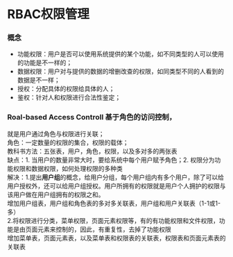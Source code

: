 RBAC权限管理
===
### 概念  
+ 功能权限：用户是否可以使用系统提供的某个功能，如不同类型的人可以使用的功能是不一样的；  
+ 数据权限：用户对与提供的数据的增删改查的权限，如同类型不同的人看到的数据是不一样；  
+ 授权：分配具体的权限给具体的人；  
+ 鉴权：针对人和权限进行合法性鉴定；  

### Roal-based Access Controll 基于角色的访问控制，  
就是用户通过角色与权限进行关联；  
角色：一定数量的权限的集合，权限的载体；  
教科书方法：五张表，用户，角色，权限，以及多对多的两张表  
缺点：1. 当用户的数量非常大时，要给系统中每个用户赋予角色；2. 权限分为功能权限和数据权限，如何处理权限的多种类  
解决：1.提出**用户组**的概念，给用户分组，每个用户组内有多个用户，除了可以给用户授权外，还可以给用户组授权。用户所拥有的权限就是用户个人拥护的权限与该用户做在用户组拥有的权限之和。  
增加用户组表，用户组和角色表的多对多关联表，用户组和用户关联表（1-1或1-多）    
2.将权限进行分类，菜单权限，页面元素权限等，有的有功能权限和文件权限，功能是由页面元素来控制的，因此，有重复性，去掉了功能权限  
增加菜单表，页面元素表，以及菜单表和权限表的关联表，权限表和页面元素表的关联表  

